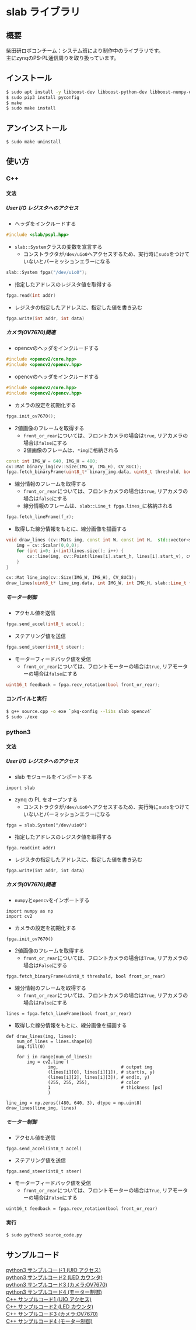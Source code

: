 # slab ライブラリ
## 概要
柴田研ロボコンチーム：システム班により制作中のライブラリです。  
主にzynqのPS-PL通信周りを取り扱っています。

## インストール
``` sh
$ sudo apt install -y libboost-dev libboost-python-dev libboost-numpy-dev pkg-config  
$ sudo pip3 install pyconfig
$ make
$ sudo make install
```
## アンインストール
``` sh
$ sudo make uninstall
```

## 使い方
### C++
#### 文法
##### User I/O レジスタへのアクセス
- ヘッダをインクルードする
``` c++
#include <slab/pspl.hpp>
```
- `slab::System`クラスの変数を宣言する
  - コンストラクタが`/dev/uio0`へアクセスするため、実行時に`sudo`をつけていないとパーミッションエラーになる
``` c++
slab::System fpga("/dev/uio0");
```
- 指定したアドレスのレジスタ値を取得する
``` c++
fpga.read(int addr)
```
- レジスタの指定したアドレスに、指定した値を書き込む
``` c++
fpga.write(int addr, int data)
```
##### カメラ(OV7670)関連
- opencvのヘッダをインクルードする
``` c++
#include <opencv2/core.hpp>
#include <opencv2/opencv.hpp>
```
- opencvのヘッダをインクルードする
``` c++
#include <opencv2/core.hpp>
#include <opencv2/opencv.hpp>
```
- カメラの設定を初期化する
``` c++
fpga.init_ov7670();
```
- 2値画像のフレームを取得する
  - `front_or_rear`については、フロントカメラの場合は`true`, リアカメラの場合は`false`にする
  - 2値画像のフレームは、`*img`に格納される
``` c++
const int IMG_W = 640, IMG_H = 480;
cv::Mat binary_img(cv::Size(IMG_W, IMG_H), CV_8UC1);
fpga.fetch_binaryFrame(uint8_t* binary_img.data, uint8_t threshold, bool front_or_rear);
```
- 線分情報のフレームを取得する
  - `front_or_rear`については、フロントカメラの場合は`true`, リアカメラの場合は`false`にする
  - 線分情報のフレームは、`slab::Line_t fpga.lines_`に格納される
``` c++
fpga.fetch_lineFrame(f_r);
```
- 取得した線分情報をもとに、線分画像を描画する
``` c++
void draw_lines (cv::Mat& img, const int W, const int H,  std::vector<slab::Line_t> lines) {
	img = cv::Scalar(0,0,0);
	for (int i=0; i<(int)lines.size(); i++) {
		cv::line(img, cv::Point(lines[i].start_h, lines[i].start_v), cv::Point(lines[i].end_h, lines[i].end_v), cv::Scalar(255,255,225), 1);
	}
}

cv::Mat line_img(cv::Size(IMG_W, IMG_H), CV_8UC1);
draw_lines(uint8_t* line_img.data, int IMG_W, int IMG_H, slab::Line_t fpga.lines_);
```
##### モーター制御
- アクセル値を送信
``` c++
fpga.send_accel(int8_t accel);
```
- ステアリング値を送信
``` c++
fpga.send_steer(int8_t steer);
```
- モーターフィードバック値を受信
  - `front_or_rear`については、フロントモーターの場合は`true`, リアモーターの場合は`false`にする
``` c++
uint16_t feedback = fpga.recv_rotation(bool front_or_rear);
```
#### コンパイルと実行
``` sh
$ g++ source.cpp -o exe `pkg-config --libs slab opencv4` 
$ sudo ./exe
```

### python3
#### 文法
##### User I/O レジスタへのアクセス
- slab モジュールをインポートする
``` python3
import slab
```
- zynq の PL をオープンする
  - コンストラクタが`/dev/uio0`へアクセスするため、実行時に`sudo`をつけていないとパーミッションエラーになる
``` python3
fpga = slab.System("/dev/uio0")
```
- 指定したアドレスのレジスタ値を取得する
``` python3
fpga.read(int addr)
```
- レジスタの指定したアドレスに、指定した値を書き込む
``` python3
fpga.write(int addr, int data)
```
##### カメラ(OV7670)関連
- `numpy`と`opencv`をインポートする
``` python3
import numpy as np
import cv2
```
- カメラの設定を初期化する
``` python3
fpga.init_ov7670()
```
- 2値画像のフレームを取得する
  - `front_or_rear`については、フロントカメラの場合は`True`, リアカメラの場合は`False`にする
``` python3
fpga.fetch_binaryFrame(uint8_t threshold, bool front_or_rear)
```
- 線分情報のフレームを取得する
  - `front_or_rear`については、フロントカメラの場合は`True`, リアカメラの場合は`False`にする
``` python3
lines = fpga.fetch_lineFrame(bool front_or_rear)
```
- 取得した線分情報をもとに、線分画像を描画する
``` python3
def draw_lines(img, lines):
    num_of_lines = lines.shape[0]
    img.fill(0)

    for i in range(num_of_lines):
        img = cv2.line (
                img,                        # output img 
                (lines[i][0], lines[i][1]), # start(x, y)
                (lines[i][2], lines[i][3]), # end(x, y)
                (255, 255, 255),            # color
                1                           # thickness [px]
                )

line_img = np.zeros((480, 640, 3), dtype = np.uint8)
draw_lines(line_img, lines)
```
##### モーター制御
- アクセル値を送信
``` python3
fpga.send_accel(int8_t accel)
```
- ステアリング値を送信
``` python3
fpga.send_steer(int8_t steer)
```
- モーターフィードバック値を受信
  - `front_or_rear`については、フロントモーターの場合は`True`, リアモーターの場合は`False`にする
``` python3
uint16_t feedback = fpga.recv_rotation(bool front_or_rear)
```
#### 実行
``` sh
$ sudo python3 source_code.py
```

## サンプルコード
[python3 サンプルコード1 (UIO アクセス) ](./sample/script/pspl.py)  
[python3 サンプルコード2 (LED カウンタ) ](./sample/counter/counter.py)  
[python3 サンプルコード3 (カメラ:OV7670)](./sample/ov7670/ov7670.py)  
[python3 サンプルコード4 (モーター制御)  ](./sample/motor_controller/motor_controller.py)  
[C++ サンプルコード1 (UIO アクセス) ](./sample/script/main.cpp)  
[C++ サンプルコード2 (LED カウンタ) ](./sample/counter/main.cpp)  
[C++ サンプルコード3 (カメラ:OV7670)](./sample/ov7670/main.cpp)  
[C++ サンプルコード4 (モーター制御)  ](./sample/motor_controller/main.cpp)
